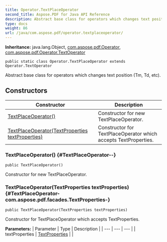 ```yaml
---
title: Operator.TextPlaceOperator
second_title: Aspose.PDF for Java API Reference
description: Abstract base class for operators which changes text position Tm Td etc.
type: docs
weight: 86
url: /java/com.aspose.pdf/operator.textplaceoperator/
---
```

**Inheritance:**
java.lang.Object, [com.aspose.pdf.Operator](../../com.aspose.pdf/operator), [com.aspose.pdf.Operator.TextOperator](../../com.aspose.pdf/textoperator)
```
public static class Operator.TextPlaceOperator extends Operator.TextOperator
```

Abstract base class for operators which changes text position (Tm, Td, etc).
## Constructors

| Constructor | Description |
| --- | --- |
| [TextPlaceOperator()](#TextPlaceOperator--) | Constructor for new TextPlaceOperator. |
| [TextPlaceOperator(TextProperties textProperties)](#TextPlaceOperator-com.aspose.pdf.facades.TextProperties-) | Constructor for TextPlaceOperator which accepts TextProperties. |
### TextPlaceOperator() {#TextPlaceOperator--}
```
public TextPlaceOperator()
```


Constructor for new TextPlaceOperator.

### TextPlaceOperator(TextProperties textProperties) {#TextPlaceOperator-com.aspose.pdf.facades.TextProperties-}
```
public TextPlaceOperator(TextProperties textProperties)
```


Constructor for TextPlaceOperator which accepts TextProperties.

**Parameters:**
| Parameter | Type | Description |
| --- | --- | --- |
| textProperties | [TextProperties](../../com.aspose.pdf.facades/textproperties) |  |

